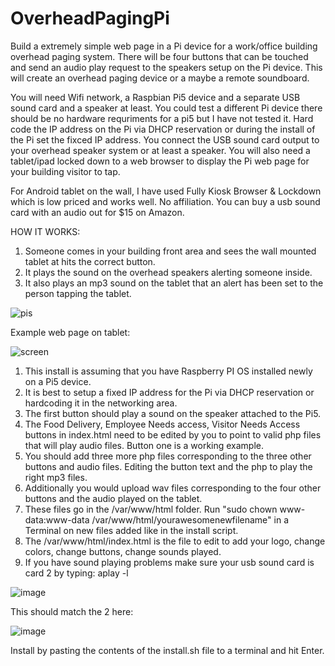 # OverheadPagingPi

Build a extremely simple web page in a Pi device for a work/office building overhead paging system. There will be four buttons that can be touched and send an audio play request to the speakers setup on the Pi device. This will create an overhead paging device or a maybe a remote soundboard. 

You will need Wifi network, a Raspbian Pi5 device and a separate USB sound card and a speaker at least. You could test a different Pi device there should be no hardware requriments for a pi5 but I have not tested it. Hard code the IP address on the Pi via DHCP reservation or during the install of the Pi set the fixced IP address. You connect the USB sound card output to your overhead speaker system or at least a speaker. You will also need a tablet/ipad locked down to a web browser to display the Pi web page for your building visitor to tap. 

For Android tablet on the wall, I have used Fully Kiosk Browser & Lockdown which is low priced and works well. No affiliation. You can buy a usb sound card with an audio out for $15 on Amazon. 

HOW IT WORKS:
1. Someone comes in your building front area and sees the wall mounted tablet at hits the correct button.
2. It plays the sound on the overhead speakers alerting someone inside.
3. It also plays an mp3 sound on the tablet that an alert has been set to the person tapping the tablet. 



![pis](https://github.com/ugotapi/overheadpagingpi/assets/14945441/099944ce-097d-4dd9-b0f6-489bae12e737)





Example web page on tablet:

 ![screen](https://github.com/ugotapi/overheadpagingpi/assets/14945441/cb2b8f8b-0c1b-4678-8a38-076fe587217f)



1. This install is assuming that you have Raspberry PI OS installed newly on a Pi5 device.
2. It is best to setup a fixed IP address for the Pi via DHCP reservation or hardcoding it in the networking area. 
3. The first button should play a sound on the speaker attached to the Pi5. 
4. The Food Delivery, Employee Needs access, Visitor Needs Access buttons in index.html need to be edited by you to point to valid php files that will play audio files. Button one is a working example. 
5. You should add three more php files corresponding to the three other buttons and audio files. Editing the button text and the php to play the right mp3 files. 
6. Additionally you would upload wav files corresponding to the four other buttons and the audio played on the tablet.
7. These files go in the /var/www/html folder. Run "sudo chown www-data:www-data /var/www/html/yourawesomenewfilename" in a Terminal on new files added like in the install script. 
8. The /var/www/html/index.html is the file to edit to add your logo, change colors, change buttons, change sounds played.
9. If you have sound playing problems make sure your usb sound card is card 2 by typing: aplay -l

  ![image](https://github.com/ugotapi/overheadpagingpi/assets/14945441/4b268538-7cf9-4df8-88a4-6382abdedda5)


   This should match the 2 here:

   ![image](https://github.com/ugotapi/overheadpagingpi/assets/14945441/7e672b41-8303-431a-9e77-a98406c02eb3)



  

Install by pasting the contents of the install.sh file to a terminal and hit Enter. 


   



